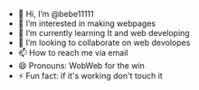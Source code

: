 - 👋 Hi, I’m @bebe11111
- 👀 I’m interested in making webpages
- 🌱 I’m currently learning It and web developing
- 💞️ I’m looking to collaborate on web devolopes
- 📫 How to reach me via email
- 😄 Pronouns: WobWeb for the win
- ⚡ Fun fact: if it's working don't touch it

<!---
bebe11111/bebe11111 is a ✨ special ✨ repository because its `README.md` (this file) appears on your GitHub profile.
You can click the Preview link to take a look at your changes.
--->
